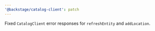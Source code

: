 ```yaml
---
'@backstage/catalog-client': patch
---
```


Fixed `CatalogClient` error responses for `refreshEntity` and `addLocation`.
